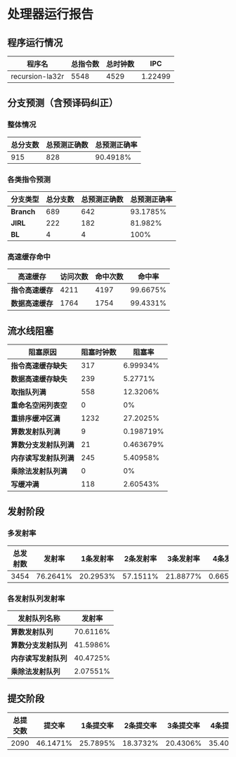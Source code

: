 # 处理器运行报告
## 程序运行情况
|程序名|总指令数|总时钟数|IPC|
|---|---|---|---|
|recursion-la32r|5548|4529|1.22499|

## 分支预测（含预译码纠正）
### 整体情况
|总分支数|总预测正确数|总预测正确率|
|---|---|---|
|915|828|90.4918%|

### 各类指令预测
|分支类型|总分支数|总预测正确数|总预测正确率|
|---|---|---|---|
|**Branch**| 689 | 642 | 93.1785%|
|**JIRL**| 222 | 182 | 81.982%|
|**BL**| 4 | 4 | 100%|

### 高速缓存命中
|高速缓存|访问次数|命中次数|命中率|
|---|---|---|---|
|**指令高速缓存**| 4211 | 4197 | 99.6675%|
|**数据高速缓存**| 1764 | 1754 | 99.4331%|
## 流水线阻塞
|阻塞原因|阻塞时钟数|阻塞率|
|---|---|---|
|**指令高速缓存缺失**| 317 | 6.99934%|
|**数据高速缓存缺失**| 239 | 5.2771%|
|**取指队列满**| 558 | 12.3206%|
|**重命名空闲列表空**|0 | 0%|
|**重排序缓冲区满**|1232 | 27.2025%|
|**算数发射队列满**|9 | 0.198719%|
|**算数分支发射队列满**|21 | 0.463679%|
|**内存读写发射队列满**|245 | 5.40958%|
|**乘除法发射队列满**|0 | 0%|
|**写缓冲满**|118 | 2.60543%|

## 发射阶段
### 多发射率
|总发射数|发射率|1条发射率|2条发射率|3条发射率|4条发射率|
|---|---|---|---|---|---|
|3454|76.2641%|20.2953%|57.1511%|21.8877%|0.665895%|

### 各发射队列发射率
|发射队列名称|发射率|
|---|---|
|**算数发射队列**|70.6116%|
|**算数分支发射队列**|41.5986%|
|**内存读写发射队列**|40.4725%|
|**乘除法发射队列**|2.07551%|

## 提交阶段
|总提交数|提交率|1条提交率|2条提交率|3条提交率|4条提交率|
|---|---|---|---|---|---|
|2090|46.1471%|25.7895%|18.3732%|20.4306%|35.4067%|
